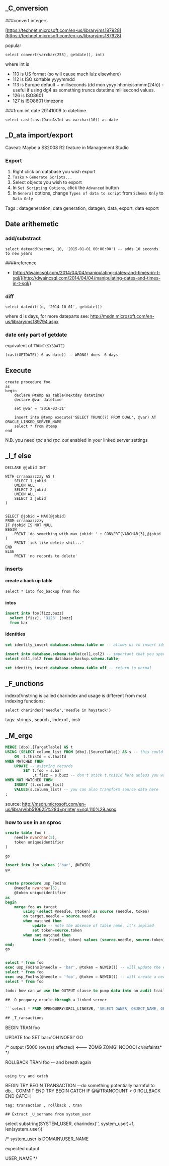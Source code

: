 ## _C_onversion

###convert integers

[https://technet.microsoft.com/en-us/library/ms187928](https://technet.microsoft.com/en-us/library/ms187928)

popular 

```select convert(varchar(255), getdate(), int)```

where int is 

* 110 is US format (so will cause much lulz elsewhere)
* 112 is ISO sortable yyyymmdd
* 113 is Europe default + milliseconds (dd mon yyyy hh:mi:ss:mmm(24h)) - useful if using dg4 as something truncs datetime millisecond values.
* 126 is ISO8601
* 127 is ISO8601 timezone


###from int date 20141009 to datetime

```select cast(cast(DateAsInt as varchar(10)) as date```

## _D_ata import/export

Caveat: Maybe a SS2008 R2 feature in Management Studio

### Export 
1. Right click on database you wish export
2. ```Tasks``` > ```Generate Scripts...```
3. Select objects you wish to export
4. In ```Set Scripting Options```, click the ```Advanced``` button
5. In ```General``` options, change ```Types of data to script``` from ```Schema Only``` to ```Data Only```

Tags : datageneration, data generation, datagen, data, export, data export

## Date arithemetic


### add/substract

`select dateadd(second, 10, '2015-01-01 00:00:00') -- adds 10 seconds to new years`

####reference

- [http://dwaincsql.com/2014/04/04/manipulating-dates-and-times-in-t-sql/](http://dwaincsql.com/2014/04/04/manipulating-dates-and-times-in-t-sql/)

### diff

```select datediff(d, '2014-10-01', getdate())```

where d is days, for more dateparts see: http://msdn.microsoft.com/en-us/library/ms189794.aspx

### date only part of getdate

equivalent of ```TRUNC(SYSDATE)```

```(cast(GETDATE()-6 as date)) -- WRONG! does -6 days``` 

## Execute	

```
create procedure foo
as
begin
	declare @temp as table(nextday datetime)
	declare @var datetime
	
	set @var = '2016-03-31'
	
	insert into @temp execute('SELECT TRUNC(?) FROM DUAL', @var) AT ORACLE_LINKED_SERVER_NAME
	select * from @temp
end
```

N.B. you need _rpc_ and _rpc_out_ enabled in your linked server settings

## _I_f else

```
DECLARE @jobid INT

WITH crraaaazzzzy AS (
	SELECT 1 jobid
	UNION ALL
	SELECT 2 jobid
	UNION ALL
	SELECT 3 jobid
)


SELECT @jobid = MAX(@jobid)  
FROM crraaaazzzzy
IF @jobid IS NOT NULL 
BEGIN
	PRINT 'do something with max jobid: ' + CONVERT(VARCHAR(3),@jobid )
	PRINT 'idk like delete shit...'
END
ELSE
	PRINT 'no records to delete'
```

### inserts

#### create a back up table

```select * into foo_backup from foo```

#### intos

```sql
insert into foo(fizz,buzz)
  select [fizz], '3123' [buzz]
  from bar
```

#### identities

```sql
set identity_insert database.schema.table on -- allows us to insert ids

insert into database.schema.table(col1,col2) -- important that you specify the columns, otherwise you'll get a cryptic identity error
select col1,col2 from database_backup.schema.table;

set identity_insert database.schema.table off -- return to normal
```
## _F_unctions

indexof/instring is called charindex and usage is different from most indexing functions:

```
select charindex('needle','needle in haystack')
```

tags: strings , search , indexof , instr

## _M_erge

```sql
MERGE [dbo].[TargetTable] AS t
USING (SELECT column_list FROM [dbo].[SourceTable]) AS s -- this could have been table instead of a subselect
	ON  t.thisId = s.thatId
WHEN MATCHED THEN
	UPDATE -- existing records
		SET t.foo = s.bar
			,t.fizz = s.buzz -- don't stick t.thisId here unless you want people to point and laugh at you
WHEN NOT MATCHED THEN
	INSERT (t.column_list)
	VALUES(s.column_list) -- you can also transform source data here
;
```

source: http://msdn.microsoft.com/en-us/library/bb510625%28d=printer,v=sql.110%29.aspx

### how to use in an sproc

```sql
create table foo (
	needle nvarchar(5),
	token uniqueidentifier
)

go

insert into foo values ('bar', @NEWID)
go


create procedure usp_FooIns
	@needle nvarchar(5),
	@token uniqueidentifier
as
begin
	merge foo as target
		using (select @needle, @token) as source (needle, token)
		on target.needle = source.needle
		when matched then
			update -- note the absence of table name, it's implied
			set token=source.token
		when not matched then
			insert (needle, token) values (source.needle, source.token) -- same as update statement
end;			
go


select * from foo
exec usp_FooIns(@needle = 'bar', @token = NEWID()) -- will update the existing bar entry, with the new token
select * from foo
exec usp_FooIns(@needle = 'foo', @token = NEWID()) -- will create a new row
select * from foo

todo: how can we use the OUTPUT clause to pump data into an audit trail w/o using triggers

## _O_penquery oracle through a linked server

```select * FROM OPENQUERY(ORCL_LINKSVR, 'SELECT OWNER, OBJECT_NAME, OBJECT_TYPE FROM ALL_OBJECTS WHERE OBJECT_NAME=''FOO''')```

## _T_ransactions

```
BEGIN TRAN foo

UPDATE foo SET bar='OH NOES!'
GO

/* output 
(5000 rows(s) affected) <--- ZOMG ZOMG! NOOOO! *cries*faints*
*/

ROLLBACK TRAN foo -- and breath again
```

using try and catch

```
BEGIN TRY
	BEGIN TRANSACTION
	--do something potentially harmful to db...
	COMMIT
END TRY
BEGIN CATCH
	IF @@TRANCOUNT > 0
		ROLLBACK
END CATCH
```
tag: transaction , rollback , tran

## Extract _U_sername from system_user

```
select substring(SYSTEM_USER, charindex('\', system_user)+1, len(system_user))

/* 
system_user is DOMAIN\USER_NAME

expected output

USER_NAME
*/
```


